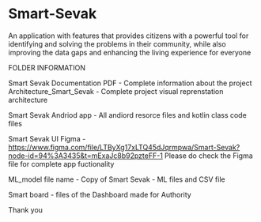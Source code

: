 # Smart-Sevak
An application with features that provides citizens with a powerful tool for identifying and solving the problems in their community, while also improving the data gaps and enhancing the living experience for everyone

FOLDER INFORMATION

Smart Sevak Documentation PDF - Complete information about the project
Architecture_Smart_Sevak - Complete project visual reprenstation architecture

Smart Sevak Andriod app - All andiord resorce files and kotlin class code files

Smart Sevak UI Figma - https://www.figma.com/file/LTByXg17xLTQ45dJqrmpwa/Smart-Sevak?node-id=94%3A3435&t=mExaJc8b92pzteFF-1
Please do check the Figma file for complete app fuctionality

ML_model file name - Copy of Smart Sevak - ML files and CSV file

Smart board - files of the Dashboard made for Authority

Thank you

